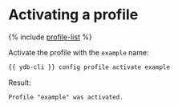 # Activating a profile

{% include [profile-list](profile-list.md) %}

Activate the profile with the `example` name:

```bash
{{ ydb-cli }} config profile activate example
```

Result:

```text
Profile "example" was activated.
```

